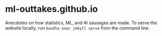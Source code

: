 # ml-outtakes.github.io

Anecdotes on how statistics, ML, and AI sausages are made. To serve the website locally, run `bundle exec jekyll serve` from the command line.
